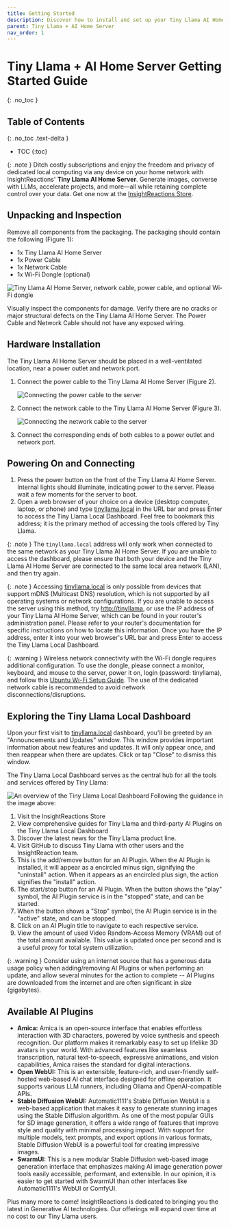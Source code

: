 ```yaml
---
title: Getting Started
description: Discover how to install and set up your Tiny Llama AI Home Server, and explore the features of the Local Dashboard.
parent: Tiny Llama + AI Home Server
nav_order: 1
---
```

# Tiny Llama + AI Home Server Getting Started Guide
{: .no_toc }

## Table of Contents
{: .no_toc .text-delta }

- TOC
{:toc}

{: .note }
Ditch costly subscriptions and enjoy the freedom and privacy of dedicated local computing via any device on your home network with InsightReactions' **Tiny Llama AI Home Server**. Generate images, converse with LLMs, accelerate projects, and more—all while retaining complete control over your data. Get one now at the [InsightReactions Store](https://insightreactions.com/store).

## Unpacking and Inspection

Remove all components from the packaging. The packaging should contain the following (Figure 1):
   - 1x Tiny Llama AI Home Server
   - 1x Power Cable
   - 1x Network Cable
   - 1x Wi-Fi Dongle (optional)

![Tiny Llama AI Home Server, network cable, power cable, and optional Wi-Fi dongle](figure1.jpg)

Visually inspect the components for damage. Verify there are no cracks or major structural defects on the Tiny Llama AI Home Server. The Power Cable and Network Cable should not have any exposed wiring.

## Hardware Installation

The Tiny Llama AI Home Server should be placed in a well-ventilated location, near a power outlet and network port.
1. Connect the power cable to the Tiny Llama AI Home Server (Figure 2).

   ![Connecting the power cable to the server](figure2.jpg)
2. Connect the network cable to the Tiny Llama AI Home Server (Figure 3).

   ![Connecting the network cable to the server](figure3.jpg)
3. Connect the corresponding ends of both cables to a power outlet and network port.

## Powering On and Connecting

1. Press the power button on the front of the Tiny Llama AI Home Server. Internal lights should illuminate, indicating power to the server. Please wait a few moments for the server to boot.
2. Open a web browser of your choice on a device (desktop computer, laptop, or phone) and type [tinyllama.local](http://tinyllama.local) in the URL bar and press Enter to access the Tiny Llama Local Dashboard. Feel free to bookmark this address; it is the primary method of accessing the tools offered by Tiny Llama.

{: .note }
The `tinyllama.local` address will only work when connected to the same network as your Tiny Llama AI Home Server. If you are unable to access the dashboard, please ensure that both your device and the Tiny Llama AI Home Server are connected to the same local area network (LAN), and then try again.

{: .note }
Accessing [tinyllama.local](http://tinyllama.local) is only possible from devices that support mDNS (Multicast DNS) resolution, which is not supported by all operating systems or network configurations. If you are unable to access the server using this method, try [http://tinyllama](http://tinyllama), or use the IP address of your Tiny Llama AI Home Server, which can be found in your router's administration panel. Please refer to your
router's documentation for specific instructions on how to locate this information. Once you have the IP address, enter it into your web browser's URL bar and press Enter to access the Tiny Llama Local Dashboard.

{: .warning }
Wireless network connectivity with the Wi-Fi dongle requires additional configuration. To use the dongle, please connect a monitor, keyboard, and mouse to the server, power it on, login (password: tinyllama), and follow this [Ubuntu Wi-Fi Setup Guide](https://linuxconfig.org/setup-wireless-interface-with-wpa-and-wpa2-on-ubuntu). The use of the dedicated network cable is recommended to avoid network disconnections/disruptions.

## Exploring the Tiny Llama Local Dashboard

Upon your first visit to [tinyllama.local](http://tinyllama.local) dashboard, you'll be greeted by an "Announcements and Updates" window. This window provides important information about new features and updates. It will only appear once, and then reappear when there are updates. Click or tap "Close" to dismiss this window.

The Tiny Llama Local Dashboard serves as the central hub for all the tools and services offered by Tiny Llama:

![An overview of the Tiny Llama Local Dashboard](figure4.png)
Following the guidance in the image above:
1. Visit the InsightReactions Store
2. View comprehensive guides for Tiny Llama and third-party AI Plugins on the Tiny Llama Local Dashboard
3. Discover the latest news for the Tiny Llama product line.
4. Visit GitHub to discuss Tiny Llama with other users and the InsightReaction team.
5. This is the add/remove button for an AI Plugin. When the AI Plugin is installed, it will appear as a encircled minus sign, signifying the "uninstall" action. When it appears as an encircled plus sign, the action signifies the "install" action.
6. The start/stop button for an AI Plugin. When the button shows the "play" symbol, the AI Plugin service is in the "stopped" state, and can be started.
7. When the button shows a "Stop" symbol, the AI Plugin service is in the "active" state, and can be stopped.
8. Click on an AI Plugin title to navigate to each respective service.
9. View the amount of used Video Random-Access Memory (VRAM) out of the total amount available. This value is updated once per second and is a useful proxy for total system utilization.

{: .warning }
Consider using an internet source that has a generous data usage policy when adding/removing AI Plugins or when perfoming an update, and allow several minutes for the action to complete -- AI Plugins are downloaded from the internet and are often significant in size (gigabytes).

## Available AI Plugins
- **Amica:** Amica is an open-source interface that enables effortless interaction with 3D characters, powered by voice synthesis and speech recognition. Our platform makes it remarkably easy to set up lifelike 3D avatars in your world. With advanced features like seamless transcription, natural text-to-speech, expressive animations, and vision capabilities, Amica raises the standard for digital interactions.
- **Open WebUI:** This is an extensible, feature-rich, and user-friendly self-hosted web-based AI chat interface designed for offline operation. It supports various LLM runners, including Ollama and OpenAI-compatible APIs.
- **Stable Diffusion WebUI:** Automatic1111's Stable Diffusion WebUI is a web-based application that makes it easy to generate stunning images using the Stable Diffusion algorithm. As one of the most popular GUIs for SD image generation, it offers a wide range of features that improve style and quality with minimal processing impact. With support for multiple models, text prompts, and export options in various formats, Stable Diffusion WebUI is a powerful tool for creating impressive images.
- **SwarmUI:** This is a new modular Stable Diffusion web-based image generation interface that emphasizes making AI image generation power tools easily accessible, performant, and extensible. In our opinion, it is easier to get started with SwarmUI than other interfaces like Automatic1111's WebUI or ComfyUI.

Plus many more to come! InsightReactions is dedicated to bringing you the latest in Generative AI technologies. Our offerings will expand over time at no cost to our Tiny Llama users.
